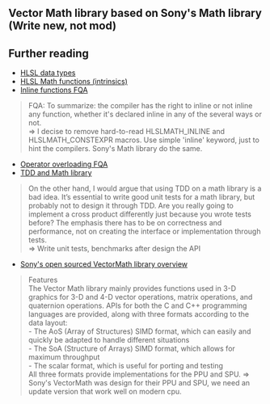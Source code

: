 ## Vector Math library based on Sony's Math library (Write new, not mod)

## Further reading
- [HLSL data types](https://docs.microsoft.com/en-us/windows/win32/direct3dhlsl/dx-graphics-hlsl-data-types)
- [HLSL Math functions (intrinsics)](https://docs.microsoft.com/en-us/windows/win32/direct3dhlsl/dx-graphics-hlsl-intrinsic-functions)
- [Inline functions FQA](https://yosefk.com/c++fqa/inline.html)
> FQA: To summarize: the compiler has the right to inline or not inline any function, whether it's declared inline in any of the several ways or not.<br/>
> => I decise to remove hard-to-read HLSLMATH_INLINE and HLSLMATH_CONSTEXPR macros. Use simple 'inline' keyword, just to hint the compilers. Sony's Math library do the same.
- [Operator overloading FQA](https://yosefk.com/c++fqa/operator.html)
- [TDD and Math library](https://gamesfromwithin.com/when-is-it-ok-not-to-tdd)
> On the other hand, I would argue that using TDD on a math library is a bad idea. It’s essential to write good unit tests for a math library, but probably not to design it through TDD. Are you really going to implement a cross product differently just because you wrote tests before? The emphasis there has to be on correctness and performance, not on creating the interface or implementation through tests.<br/>
> => Write unit tests, benchmarks after design the API
- [Sony's open sourced VectorMath library overview](https://github.com/glampert/vectormath/blob/master/docs/VectorMath-Library-Overview.pdf)
> Features<br/>
>   The Vector Math library mainly provides functions used in 3-D graphics for 3-D and 4-D vector operations, matrix operations, and quaternion operations. APIs for both the C and C++ programming languages are provided, along with three formats according to the data layout:<br/>
>       - The AoS (Array of Structures) SIMD format, which can easily and quickly be adapted to handle different situations<br/>
>       - The SoA (Structure of Arrays) SIMD format, which allows for maximum throughput<br/>
>       - The scalar format, which is useful for porting and testing<br/>
>   All three formats provide implementations for the PPU and SPU.
> => Sony's VectorMath was design for their PPU and SPU, we need an update version that work well on modern cpu.